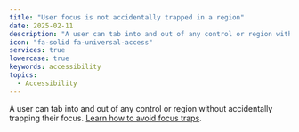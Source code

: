 ```yaml
---
title: "User focus is not accidentally trapped in a region"
date: 2025-02-11
description: "A user can tab into and out of any control or region without accidentally trapping their focus. "
icon: "fa-solid fa-universal-access"
services: true
lowercase: true
keywords: accessibility
topics:
  - Accessibility
---
```


A user can tab into and out of any control or region without accidentally trapping their focus. [Learn how to avoid focus traps](https://developer.chrome.com/docs/lighthouse/accessibility/focus-traps/).